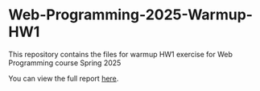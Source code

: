 # Web-Programming-2025-Warmup-HW1
This repository contains the files for warmup HW1 exercise for Web Programming course Spring 2025

You can view the full report 
[here](https://github.com/mobin2357/Web-Programming-2025-Warmup-HW1/blob/main/Warmup%20HW1.pdf).
